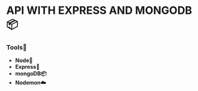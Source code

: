 # API WITH EXPRESS AND MONGODB📦

### __**Tools**🔧__

* __Node💚__
* __Express🖤__
* __mongoDB📦__
* __Nodemon☁️__